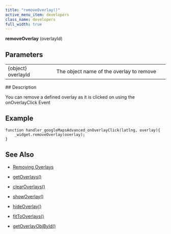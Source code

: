 ```yaml
---
title: "removeOverlay()"
active_menu_item: developers
class_name: developers
full_width: true
---
```



**removeOverlay** (overlayId)

## Parameters

<table>
<tr>
<td width="169">
{object} overlayId

</td>
<td width="17">
</td>
<td width="694">
The object name of the overlay to remove

</td>
</tr>
</table>
## Description

You can remove a defined overlay as it is clicked on using the onOverlayClick Event

## **Example**

    function handler_googleMapsAdvanced_onOverlayClick(latlng, overlay){
        _widget.removeOverlay(overlay);
    }
     
     
   

## **See Also**

 - [Removing Overlays](../../../../product-guide/advanced-important-widgets/google-v3-maps-widget/working-with-overlays/removing-overlays)

 - [getOverlays()](getoverlays)

 - [clearOverlays()](clearoverlays)

 - [showOverlay()](showoverlayid)

 - [hideOverlay()](hideoverlay)

 - [fitToOverlays()](fittooverlays)

 - [getOverlayObjById()](getoverlayobjbyidid)

